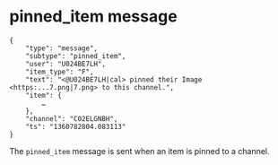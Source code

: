 # pinned_item message

	{
		"type": "message",
		"subtype": "pinned_item",
		"user": "U024BE7LH",
		"item_type": "F",
		"text": "<@U024BE7LH|cal> pinned their Image <https:...7.png|7.png> to this channel.",
		"item": {
			…
		},
		"channel": "C02ELGNBH",
		"ts": "1360782804.083113"
	}

The `pinned_item` message is sent when an item is pinned to a channel.
